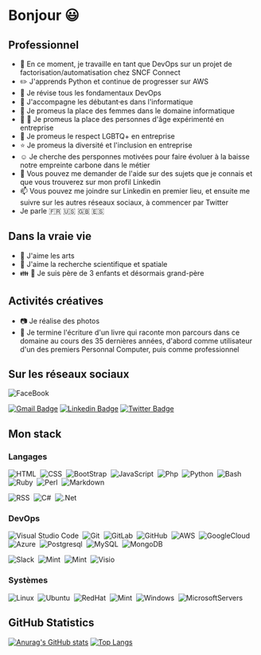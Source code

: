 # Bonjour :smiley:

## Professionnel
- :briefcase: En ce moment, je travaille en tant que DevOps sur un projet de factorisation/automatisation chez SNCF Connect
- :pencil2: J'apprends Python et continue de progresser sur AWS
- :house_with_garden: Je révise tous les fondamentaux DevOps
- 👯 J'accompagne les débutant⸱es dans l'informatique
- :woman: Je promeus la place des femmes dans le domaine informatique
- :older_woman: :older_man: Je promeus la place des personnes d'âge expérimenté en entreprise
- :rainbow: Je promeus le respect LGBTQ+ en entreprise
- :star: Je promeus la diversité et l'inclusion en entreprise
- :relaxed: Je cherche des persponnes motivées pour faire évoluer à la baisse notre empreinte carbone dans le métier
- 💬 Vous pouvez me demander de l'aide sur des sujets que je connais et que vous trouverez sur mon profil Linkedin
- 📫 Vous pouvez me joindre sur Linkedin en premier lieu, et ensuite me suivre sur les autres réseaux sociaux, à commencer par Twitter
- Je parle :fr: :us: :uk: :es:

## Dans la vraie vie
- :musical_note:  J'aime les arts
- :rocket: J'aime la recherche scientifique et spatiale
- :family: :baby: Je suis père de 3 enfants et désormais grand-père

## Activités créatives
- :camera: Je réalise des photos
- :blue_book: Je termine l'écriture d'un livre qui raconte mon parcours dans ce domaine au cours des 35 dernières années, d'abord comme utilisateur d'un des premiers Personnal Computer, puis comme professionnel

## Sur les réseaux sociaux
![FaceBook](https://img.shields.io/badge/-FaceBook-E34F26?style=flat&logo=facebook&logoColor=white)&nbsp;

[![Gmail Badge](https://img.shields.io/badge/-olivierleteneur@gmail.com-DD0031?style=flat&logo=Gmail&logoColor=white&link=mailto:olivierleteneur@gmail.com)](mailto:olivierleteneur@gmail.com)
[![Linkedin Badge](https://img.shields.io/badge/LinkedIn-0077B5?style=flat&logo=linkedin&logoColor=white&link=https://www.linkedin.com/in/olivier-leteneur/)](https://www.linkedin.com/in/olivier-leteneur/)
[![Twitter Badge](https://img.shields.io/badge/-olivierleteneur-1DA1F2?style=flat&logo=Twitter&logoColor=white&link=https://twitter.com/olivierleteneur)](https://twitter.com/olivierleteneur)

## Mon stack

### Langages
![HTML](https://img.shields.io/badge/-HTML-E34F26?style=flat&logo=HTML5&logoColor=white)&nbsp;
![CSS](https://img.shields.io/badge/-CSS-1572B6?style=flat&logo=CSS3&logoColor=white)&nbsp;
![BootStrap](https://img.shields.io/badge/Bootstrap-563D7C?style=flat&logo=bootstrap&logoColor=white)&nbsp;
![JavaScript](https://img.shields.io/badge/-JavaScript-F7DF1E?style=flat&logo=javascript&logoColor=white)&nbsp;
![Php](https://img.shields.io/badge/-PHP-777BB4?style=flat&logo=php&logoColor=white)&nbsp;
![Python](https://img.shields.io/badge/-Python-777BB4?style=flat&logo=python&logoColor=white)&nbsp;
![Bash](https://img.shields.io/badge/Shell_Script-121011?style=flat&logo=gnu-bash&logoColor=white)&nbsp;
![Ruby](https://img.shields.io/badge/Ruby-CC342D?style=flat&logo=ruby&logoColor=white)&nbsp;
![Perl](https://img.shields.io/badge/Perl-39457E?style=flat&logo=perl&logoColor=white)&nbsp;
![Markdown](https://img.shields.io/badge/Markdown-000000?style=flat&logo=markdown&logoColor=white)&nbsp;

![RSS](https://img.shields.io/badge/RSS-FFA500?style=flat&logo=rss&logoColor=white)&nbsp;
![C#](https://img.shields.io/badge/C%23-239120?style=flat&logo=c-sharp&logoColor=white)&nbsp;
![.Net](https://img.shields.io/badge/.NET-5C2D91?style=flat&logo=.net&logoColor=white)&nbsp;


### DevOps
![Visual Studio Code](https://img.shields.io/badge/-VSCode-5C2D91?style=flat&logo=visual-studio-code&logoColor=white)&nbsp;
![Git](https://img.shields.io/badge/-Git-F05032?style=flat&logo=git&logoColor=white)&nbsp;
![GitLab](https://img.shields.io/badge/GitLab-330F63?style=flat&logo=gitlab&logoColor=white)&nbsp;
![GitHub](https://img.shields.io/badge/GitHub-330F63?style=flat&logo=github&logoColor=white)&nbsp;
![AWS](https://img.shields.io/badge/Amazon_AWS-232F3E?style=flat&logo=amazon-aws&logoColor=white)&nbsp;
![GoogleCloud](https://img.shields.io/badge/Google_Cloud-4285F4?style=flat&logo=google-cloud&logoColor=white)&nbsp;
![Azure](https://img.shields.io/badge/Microsoft_Azure-0089D6?style=flat&logo=microsoft-azure&logoColor=white)&nbsp;
![Postgresql](https://img.shields.io/badge/-PostgreSQL-F05032?style=flat&logo=postgresql&logoColor=white)&nbsp;
![MySQL](https://img.shields.io/badge/MySQL-00000F?style=flat&logo=mysql&logoColor=white)&nbsp;
![MongoDB](https://img.shields.io/badge/MongoDB-4EA94B?style=flat&logo=mongodb&logoColor=white)&nbsp;

![Slack](https://img.shields.io/badge/Slack-4A154B?style=flat&logo=slack&logoColor=white)&nbsp;
![Mint](https://img.shields.io/badge/Microsoft_Office-D83B01?style=flat&logo=microsoft-office&logoColor=white)&nbsp;
![Mint](https://img.shields.io/badge/Microsoft_SharePoint-0078D4?style=flat&logo=microsoft-sharepoint&logoColor=white)&nbsp;
![Visio](https://img.shields.io/badge/Microsoft_Visio-3955A3?style=flat&logo=microsoft-visio&logoColor=white)&nbsp;


### Systèmes
![Linux](https://img.shields.io/badge/-Linux-4EAA25?style=flat&logo=linux&logoColor=white)&nbsp;
![Ubuntu](https://img.shields.io/badge/-Ubuntu-4EAA25?style=flat&logo=ubuntu&logoColor=white)&nbsp;
![RedHat](https://img.shields.io/badge/-RedHat-4EAA25?style=flat&logo=redhat&logoColor=white)&nbsp;
![Mint](https://img.shields.io/badge/Linux_Mint-87CF3E?style=flat&logo=linux-mint&logoColor=white)&nbsp;
![Windows](https://img.shields.io/badge/Windows_10-003399?style=flat&logo=windows-10&logoColor=white)&nbsp;
![MicrosoftServers](https://img.shields.io/badge/Microsoft-666666?style=flat&logo=microsoft&logoColor=white)&nbsp;


## GitHub Statistics

[![Anurag's GitHub stats](https://github-readme-stats.vercel.app/api?username=olivierleteneur&show_icons=true&theme=tokyonight )](https://github.com/olivierleteneur/github-readme-stats)
[![Top Langs](https://github-readme-stats.vercel.app/api/top-langs/?username=olivierleteneur&layout=compact&show_icons=true&theme=github_dark )](https://github.com/olivierleteneur/github-readme-stats)
